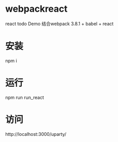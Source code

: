 # webpackreact
react todo Demo 结合webpack 3.8.1 + babel + react

# 安装
npm i 

# 运行
npm run run_react

# 访问
http://localhost:3000/uparty/